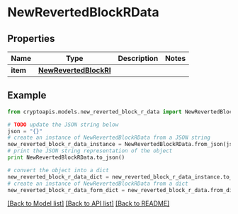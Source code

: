 # NewRevertedBlockRData


## Properties
Name | Type | Description | Notes
------------ | ------------- | ------------- | -------------
**item** | [**NewRevertedBlockRI**](NewRevertedBlockRI.md) |  | 

## Example

```python
from cryptoapis.models.new_reverted_block_r_data import NewRevertedBlockRData

# TODO update the JSON string below
json = "{}"
# create an instance of NewRevertedBlockRData from a JSON string
new_reverted_block_r_data_instance = NewRevertedBlockRData.from_json(json)
# print the JSON string representation of the object
print NewRevertedBlockRData.to_json()

# convert the object into a dict
new_reverted_block_r_data_dict = new_reverted_block_r_data_instance.to_dict()
# create an instance of NewRevertedBlockRData from a dict
new_reverted_block_r_data_form_dict = new_reverted_block_r_data.from_dict(new_reverted_block_r_data_dict)
```
[[Back to Model list]](../README.md#documentation-for-models) [[Back to API list]](../README.md#documentation-for-api-endpoints) [[Back to README]](../README.md)


